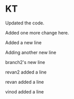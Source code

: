 # KT

Updated the code.


Added one more change here.

Added a new line

Adding another new line

branch2's new line

revan2 added a line

revan added a line

vinod added a line